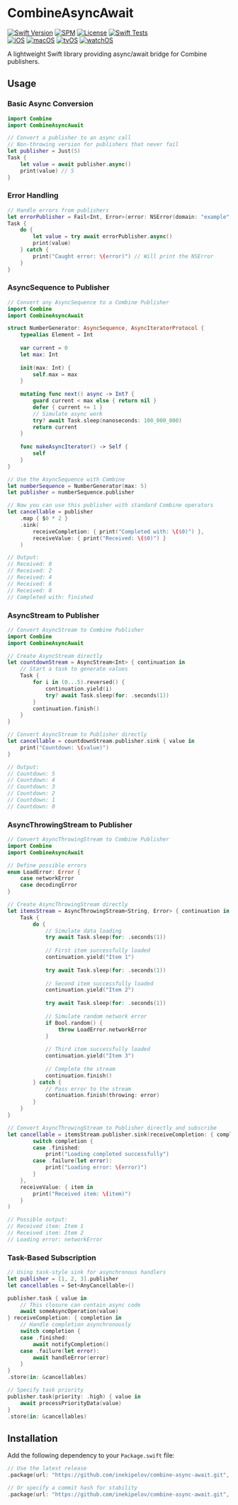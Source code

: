 # CombineAsyncAwait

[![Swift Version](https://img.shields.io/badge/Swift-5.5+-orange.svg)](https://swift.org/)
[![SPM](https://img.shields.io/badge/SPM-compatible-brightgreen.svg)](https://swift.org/package-manager/)
[![License](https://img.shields.io/badge/license-MIT-blue.svg)](LICENSE)
[![Swift Tests](https://github.com/inekipelov/combine-async-await/actions/workflows/swift.yml/badge.svg)](https://github.com/inekipelov/combine-async-await/actions/workflows/swift.yml)  
[![iOS](https://img.shields.io/badge/iOS-13.0+-blue.svg)](https://developer.apple.com/ios/)
[![macOS](https://img.shields.io/badge/macOS-10.15+-white.svg)](https://developer.apple.com/macos/)
[![tvOS](https://img.shields.io/badge/tvOS-13.0+-black.svg)](https://developer.apple.com/tvos/)
[![watchOS](https://img.shields.io/badge/watchOS-6.0+-orange.svg)](https://developer.apple.com/watchos/)

A lightweight Swift library providing async/await bridge for Combine publishers.

## Usage

### Basic Async Conversion

```swift
import Combine
import CombineAsyncAwait

// Convert a publisher to an async call
// Non-throwing version for publishers that never fail
let publisher = Just(5)
Task {
    let value = await publisher.async()
    print(value) // 5
}

```

### Error Handling

```swift
// Handle errors from publishers
let errorPublisher = Fail<Int, Error>(error: NSError(domain: "example", code: 1))
Task {
    do {
        let value = try await errorPublisher.async()
        print(value)
    } catch {
        print("Caught error: \(error)") // Will print the NSError
    }
}
```

### AsyncSequence to Publisher

```swift
// Convert any AsyncSequence to a Combine Publisher
import Combine
import CombineAsyncAwait

struct NumberGenerator: AsyncSequence, AsyncIteratorProtocol {
    typealias Element = Int
    
    var current = 0
    let max: Int
    
    init(max: Int) {
        self.max = max
    }
    
    mutating func next() async -> Int? {
        guard current < max else { return nil }
        defer { current += 1 }
        // Simulate async work
        try? await Task.sleep(nanoseconds: 100_000_000)
        return current
    }
    
    func makeAsyncIterator() -> Self {
        self
    }
}

// Use the AsyncSequence with Combine
let numberSequence = NumberGenerator(max: 5)
let publisher = numberSequence.publisher

// Now you can use this publisher with standard Combine operators
let cancellable = publisher
    .map { $0 * 2 }
    .sink(
        receiveCompletion: { print("Completed with: \($0)") },
        receiveValue: { print("Received: \($0)") }
    )

// Output:
// Received: 0
// Received: 2
// Received: 4
// Received: 6
// Received: 8
// Completed with: finished
```

### AsyncStream to Publisher

```swift
// Convert AsyncStream to Combine Publisher
import Combine
import CombineAsyncAwait

// Create AsyncStream directly
let countdownStream = AsyncStream<Int> { continuation in
    // Start a task to generate values
    Task {
        for i in (0...5).reversed() {
            continuation.yield(i)
            try? await Task.sleep(for: .seconds(1))
        }
        continuation.finish()
    }
}

// Convert AsyncStream to Publisher directly
let cancellable = countdownStream.publisher.sink { value in
    print("Countdown: \(value)")
}

// Output:
// Countdown: 5
// Countdown: 4
// Countdown: 3
// Countdown: 2
// Countdown: 1
// Countdown: 0
```

### AsyncThrowingStream to Publisher

```swift
// Convert AsyncThrowingStream to Combine Publisher
import Combine
import CombineAsyncAwait

// Define possible errors
enum LoadError: Error {
    case networkError
    case decodingError
}

// Create AsyncThrowingStream directly
let itemsStream = AsyncThrowingStream<String, Error> { continuation in
    Task {
        do {
            // Simulate data loading
            try await Task.sleep(for: .seconds(1))
            
            // First item successfully loaded
            continuation.yield("Item 1")
            
            try await Task.sleep(for: .seconds(1))
            
            // Second item successfully loaded
            continuation.yield("Item 2")
            
            try await Task.sleep(for: .seconds(1))
            
            // Simulate random network error
            if Bool.random() {
                throw LoadError.networkError
            }
            
            // Third item successfully loaded
            continuation.yield("Item 3")
            
            // Complete the stream
            continuation.finish()
        } catch {
            // Pass error to the stream
            continuation.finish(throwing: error)
        }
    }
}

// Convert AsyncThrowingStream to Publisher directly and subscribe
let cancellable = itemsStream.publisher.sink(receiveCompletion: { completion in
        switch completion {
        case .finished:
            print("Loading completed successfully")
        case .failure(let error):
            print("Loading error: \(error)")
        }
    },
    receiveValue: { item in
        print("Received item: \(item)")
    }
)

// Possible output:
// Received item: Item 1
// Received item: Item 2
// Loading error: networkError
```

### Task-Based Subscription

```swift
// Using task-style sink for asynchronous handlers
let publisher = [1, 2, 3].publisher
let cancellables = Set<AnyCancellable>()

publisher.task { value in
    // This closure can contain async code
    await someAsyncOperation(value)
} receiveCompletion: { completion in
    // Handle completion asynchronously
    switch completion {
    case .finished:
        await notifyCompletion()
    case .failure(let error):
        await handleError(error)
    }
}
.store(in: &cancellables)

// Specify task priority
publisher.task(priority: .high) { value in
    await processPriorityData(value)
}
.store(in: &cancellables)
```

## Installation

Add the following dependency to your `Package.swift` file:

```swift
// Use the latest release
.package(url: "https://github.com/inekipelov/combine-async-await.git", from: "0.2.0")

// Or specify a commit hash for stability
.package(url: "https://github.com/inekipelov/combine-async-await.git", .revision("commit-hash"))
```
